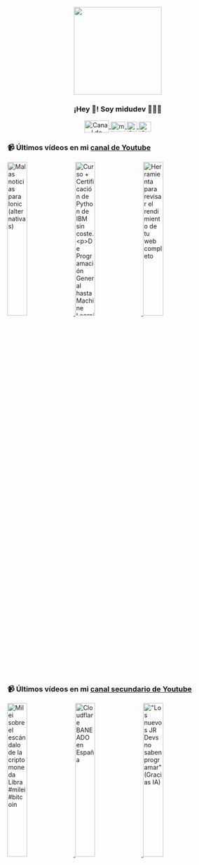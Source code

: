 <p align="center" width="300">
   <img align="center" width="200" src="https://user-images.githubusercontent.com/1561955/106762302-fda9de00-6635-11eb-99be-3ef744e60c0e.png" />
   <h3 align="center">¡Hey 👋! Soy midudev 👨🏻‍💻</h3>
</p>

<p align="center">
   <a href="https://twitch.tv/midudev" target="blank">
    <img align="center" src="https://upload.wikimedia.org/wikipedia/commons/c/ce/Twitch_logo_2019.svg" alt="Canal de Twitch de midudev" height="28px" width="56px" />
  </a>
  <span style="width: 8px;"> </span>
   <a href="https://youtube.com/midudev" target="blank">
    <img align="center" src="https://upload.wikimedia.org/wikipedia/commons/0/09/YouTube_full-color_icon_%282017%29.svg" alt="midudev" height="23px" width="33px" />
  </a>
  <span style="width: 8px;"> </span>
  <a href="https://instagram.com/midu.dev" target="blank">
    <img align="center" src="https://upload.wikimedia.org/wikipedia/commons/e/e7/Instagram_logo_2016.svg" alt="Canal de Instagram de midu.dev" height="23px" width="23px" />
  </a>
  <span style="width: 8px;"> </span>
  <a href="https://twitter.com/midudev" target="blank">
    <img align="center" src="https://upload.wikimedia.org/wikipedia/commons/thumb/6/6f/Logo_of_Twitter.svg/2491px-Logo_of_Twitter.svg.png" alt="Canal de Twitter de midudev" height="23px" width="28px" />
  </a>
</p>

### 📹 Últimos vídeos en mi [canal de Youtube](https://youtube.com/midudev?sub_confirmation=1)

<a href='https://youtu.be/--d0wyS2Vz8' target='_blank'>
  <img width='30%' src='https://img.youtube.com/vi/--d0wyS2Vz8/mqdefault.jpg' alt='Malas noticias para Ionic (alternativas)' />
</a>
<a href='https://youtu.be/A9VKYm5GPCY' target='_blank'>
  <img width='30%' src='https://img.youtube.com/vi/A9VKYm5GPCY/mqdefault.jpg' alt='Curso + Certificación de Python de IBM sin coste.

De Programación General hasta Machine Learning o' />
</a>
<a href='https://youtu.be/BdPlhIcJBzc' target='_blank'>
  <img width='30%' src='https://img.youtube.com/vi/BdPlhIcJBzc/mqdefault.jpg' alt='Herramienta para revisar el rendimiento de tu web completo' />
</a>

### 📹 Últimos vídeos en mi [canal secundario de Youtube](https://youtube.com/midulive?sub_confirmation=1)

<a href='https://youtu.be/W9NWlemBK44' target='_blank'>
  <img width='30%' src='https://img.youtube.com/vi/W9NWlemBK44/mqdefault.jpg' alt='Milei sobre el escándalo de la criptomoneda Libra #milei #bitcoin' />
</a>
<a href='https://youtu.be/RG8f4H8XYBU' target='_blank'>
  <img width='30%' src='https://img.youtube.com/vi/RG8f4H8XYBU/mqdefault.jpg' alt='Cloudflare BANEADO en España' />
</a>
<a href='https://youtu.be/pEREuWkesrQ' target='_blank'>
  <img width='30%' src='https://img.youtube.com/vi/pEREuWkesrQ/mqdefault.jpg' alt='"Los nuevos JR Devs no saben programar" (Gracias IA)' />
</a>